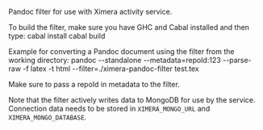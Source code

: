 Pandoc filter for use with Ximera activity service.

To build the filter, make sure you have GHC and Cabal installed and then type:
    cabal install
    cabal build

Example for converting a Pandoc document using the filter from the working directory:
    pandoc --standalone --metadata=repoId:123 --parse-raw -f latex -t html --filter=./ximera-pandoc-filter test.tex

Make sure to pass a repoId in metadata to the filter.

Note that the filter actively writes data to MongoDB for use by the service.  Connection data needs to be stored in `XIMERA_MONGO_URL` and `XIMERA_MONGO_DATABASE`.
